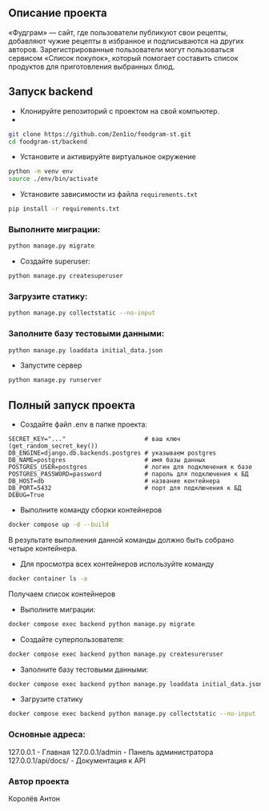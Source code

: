 ## Описание проекта

«Фудграм» — сайт, где пользователи публикуют свои рецепты, добавляют чужие рецепты в избранное и подписываются на других авторов. Зарегистрированные пользователи могут пользоваться сервисом «Список покупок», который помогает составить список продуктов для приготовления выбранных блюд.

## Запуск backend

- Клонируйте репозиторий с проектом на свой компьютер.
- 
```bash
git clone https://github.com/Zen1io/foodgram-st.git
cd foodgram-st/backend
```

- Установите и активируйте виртуальное окружение

```bash
python -m venv env
source ./env/bin/activate
```

- Установите зависимости из файла `requirements.txt`
```bash
pip install -r requirements.txt
```

### Выполните миграции:

```bash
python manage.py migrate
```
- Создайте superuser:

```bash
python manage.py createsuperuser
```

### Загрузите статику:

```bash
python manage.py collectstatic --no-input
```

### Заполните базу тестовыми данными:

```bash
python manage.py loaddata initial_data.json
```

- Запустите сервер 
```bash
python manage.py runserver
```

## Полный запуск проекта

- Создайте файл .env в папке проекта:

```.env
SECRET_KEY="..."                      # ваш ключ (get_random_secret_key())
DB_ENGINE=django.db.backends.postgres # указываем postgres
DB_NAME=postgres                      # имя базы данных
POSTGRES_USER=postgres                # логин для подключения к базе
POSTGRES_PASSWORD=password            # пароль для подключения к БД
DB_HOST=db                            # название контейнера
DB_PORT=5432                          # порт для подключения к БД
DEBUG=True                            
```

- Выполните команду сборки контейнеров

```bash
docker compose up -d --build
```
В результате выполнения данной команды должно быть собрано четыре контейнера.

- Для просмотра всех контейнеров используйте команду

```bash
docker container ls -a
```
Получаем список контейнеров

- Выполните миграции:

```bash
docker compose exec backend python manage.py migrate
```

- Создайте суперпользователя:

```bash
docker compose exec backend python manage.py createsureruser
```

- Заполните базу тестовыми данными:

```bash
docker compose exec backend python manage.py loaddata initial_data.json
```

- Загрузите статику

```bash
docker compose exec backend python manage.py collectstatic --no-input
```

### Основные адреса:
127.0.0.1 - Главная 
127.0.0.1/admin - Панель администратора 
127.0.0.1/api/docs/ - Документация к API 

### Автор проекта
Королёв Антон
